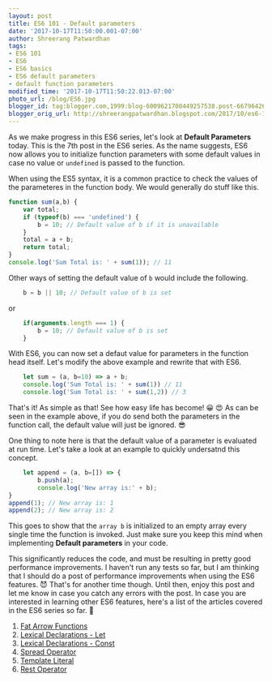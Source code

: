 ```yaml
---
layout: post
title: ES6 101 - Default parameters
date: '2017-10-17T11:50:00.001-07:00'
author: Shreerang Patwardhan
tags:
- ES6 101
- ES6
- ES6 basics
- ES6 default parameters
- default function parameters
modified_time: '2017-10-17T11:50:22.013-07:00'
photo_url: /blog/ES6.jpg
blogger_id: tag:blogger.com,1999:blog-6009621700449257538.post-6679642616495912931
blogger_orig_url: http://shreerangpatwardhan.blogspot.com/2017/10/es6-101-default-parameters.html
---
```


As we make progress in this ES6 series, let's look at **Default Parameters** today. This is the 7th post in the ES6 series. As the name suggests, ES6 now allows you to initialize function parameters with some default values in case no value or ```undefined``` is passed to the function.

When using the ES5 syntax, it is a common practice to check the values of the parameteres in the function body. We would generally do stuff like this.

```javascript
function sum(a,b) {
    var total;
    if (typeof(b) === 'undefined') {
        b = 10; // Default value of b if it is unavailable
    }
    total = a + b;
    return total;
}
console.log('Sum Total is: ' + sum(1)); // 11
```

Other ways of setting the default value of ```b``` would include the following.
```javascript
    b = b || 10; // Default value of b is set
```
or
```javascript
    if(arguments.length === 1) {
        b = 10; // Default value of b is set
    }
```

With ES6, you can now set a defaut value for parameters in the function head itself. Let's modify the above example and rewrite that with ES6.
```javascript
    let sum = (a, b=10) => a + b;
    console.log('Sum Total is: ' + sum(1)) // 11
    console.log('Sum Total is: ' + sum(1,2)) // 3
```
That's it! As simple as that! See how easy life has become! &#128512; &#128525; As can be seen in the example above, if you do send both the parameters in the function call, the default value will just be ignored. &#128526;

One thing to note here is that the default value of a parameter is evaluated at run time. Let's take a look at an example to quickly undersatnd this concept.
```javascript
    let append = (a, b=[]) => {
        b.push(a);
        console.log('New array is:' + b);
}
append(1); // New array is: 1
append(2); // New array is: 2
```

This goes to show that the ```array b``` is initialized to an empty array every single time the function is invoked. Just make sure you keep this mind when implementing **Default parameters** in your code.

This significantly reduces the code, and must be resulting in pretty good performance improvements. I haven't run any tests so far, but I am thinking that I should do a post of performance improvements when using the ES6 features. &#128520; That's for another time though. Until then, enjoy this post and let me know in case you catch any errors with the post. In case you are interested in learning other ES6 features, here's a list of the articles covered in the ES6 series so far. &#128588;
1. [Fat Arrow Functions](https://theuidev.github.io/es6-fat-arrow-functions/)
2. [Lexical Declarations - Let](https://theuidev.github.io/es6-101-lexical-declarations-let/)
3. [Lexical Declarations - Const](https://theuidev.github.io/es6-101-lexical-declarations-const/)
4. [Spread Operator](https://theuidev.github.io/es6-101-spread-operator/)
5. [Template Literal](https://theuidev.github.io/es6-template-literals/)
6. [Rest Operator](https://theuidev.github.io/es6-rest-operator/)

